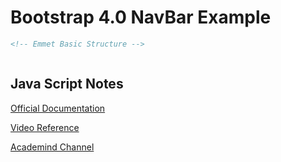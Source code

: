 # Bootstrap 4.0 NavBar Example

```html
<!-- Emmet Basic Structure -->


```

```html

```


## Java Script Notes




[Official Documentation](https://getbootstrap.com/docs/4.1/components/navbar/)

[Video Reference](https://youtu.be/N3RK2dZpQXs)

[Academind Channel](https://www.youtube.com/channel/UCSJbGtTlrDami-tDGPUV9-w)